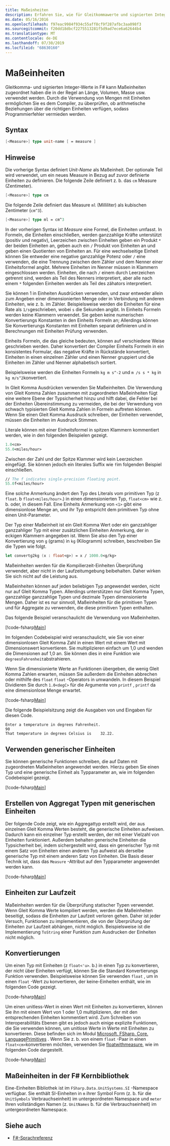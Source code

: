 ```yaml
---
title: Maßeinheiten
description: Erfahren Sie, wie für Gleitkommawerte und signierten Integer-Werte in F# können Einheiten, die in der Regel verwendet werden, Länge, Volumen und die Masse an verknüpft haben.
ms.date: 05/16/2016
ms.openlocfilehash: f97eac9984f934c55aff8cf9f287afbc3aa098f3
ms.sourcegitcommit: f20dd18dbcf2275513281f5d9ad7ece6a62644b4
ms.translationtype: MT
ms.contentlocale: de-DE
ms.lasthandoff: 07/30/2019
ms.locfileid: "68630160"
---
```

# <a name="units-of-measure"></a>Maßeinheiten

Gleitkomma- und signierten Integer-Werte in F# kann Maßeinheiten zugeordnet haben die in der Regel an Länge, Volumen, Masse usw. verwendet werden. Durch die Verwendung von Mengen mit Einheiten ermöglichen Sie es dem Compiler, zu überprüfen, ob arithmetische Beziehungen über die richtigen Einheiten verfügen, sodass Programmierfehler vermieden werden.

## <a name="syntax"></a>Syntax

```fsharp
[<Measure>] type unit-name [ = measure ]
```

## <a name="remarks"></a>Hinweise

Die vorherige Syntax definiert *Unit-Name* als Maßeinheit. Der optionale Teil wird verwendet, um ein neues Measure in Bezug auf zuvor definierte Einheiten zu definieren. Die folgende Zeile definiert z. b. das `cm` Measure (Zentimeter).

```fsharp
[<Measure>] type cm
```

Die folgende Zeile definiert das Measure `ml` (Milliliter) als kubischen Zentimeter (`cm^3`).

```fsharp
[<Measure>] type ml = cm^3
```

In der vorherigen Syntax ist *Measure* eine Formel, die Einheiten umfasst. In Formeln, die Einheiten einschließen, werden ganzzahlige Kräfte unterstützt (positiv und negativ), Leerzeichen zwischen Einheiten geben ein Produkt `*` der beiden Einheiten an, geben auch ein `/` Produkt von Einheiten an und geben einen Quotienten von Einheiten an. Für eine wechselseitige Einheit können Sie entweder eine negative ganzzahlige Potenz oder `/` eine verwenden, die eine Trennung zwischen dem Zähler und dem Nenner einer Einheitsformel angibt. Mehrere Einheiten im Nenner müssen in Klammern eingeschlossen werden. Einheiten, die nach `/` einem durch Leerzeichen getrennt sind, werden als Teil des Nenners interpretiert, aber alle nach einem `*` folgenden Einheiten werden als Teil des zähators interpretiert.

Sie können 1 in Einheiten Ausdrücken verwenden, und zwar entweder allein zum Angeben einer dimensionierten Menge oder in Verbindung mit anderen Einheiten, wie z. b. im Zähler. Beispielsweise werden die Einheiten für eine Rate als `1/s`geschrieben, wobei `s` die Sekunden angibt. In Einheits Formeln werden keine Klammern verwendet. Sie geben keine numerischen Konvertierungs Konstanten in den Einheits Formeln an; Allerdings können Sie Konvertierungs Konstanten mit Einheiten separat definieren und in Berechnungen mit Einheiten Prüfung verwenden.

Einheits Formeln, die das gleiche bedeuten, können auf verschiedene Weise geschrieben werden. Daher konvertiert der Compiler Einheits Formeln in ein konsistentes Formular, das negative Kräfte in Rückstände konvertiert, Einheiten in einen einzelnen Zähler und einen Nenner gruppiert und die Einheiten im Zähler und Nenner alphabetisch sortiert.

Beispielsweise werden die Einheiten Formeln `kg m s^-2` und `m /s s * kg` in `kg m/s^2`konvertiert.

In Gleit Komma Ausdrücken verwenden Sie Maßeinheiten. Die Verwendung von Gleit Komma Zahlen zusammen mit zugeordneten Maßeinheiten fügt eine weitere Ebene der Typsicherheit hinzu und hilft dabei, die Fehler bei der Einheiten Übereinstimmung zu vermeiden, die bei der Verwendung von schwach typisierten Gleit Komma Zahlen in Formeln auftreten können. Wenn Sie einen Gleit Komma Ausdruck schreiben, der Einheiten verwendet, müssen die Einheiten im Ausdruck Stimmen.

Literale können mit einer Einheitsformel in spitzen Klammern kommentiert werden, wie in den folgenden Beispielen gezeigt.

```fsharp
1.0<cm>
55.0<miles/hour>
```

Zwischen der Zahl und der Spitze Klammer wird kein Leerzeichen eingefügt. Sie können jedoch ein literales Suffix wie `f`im folgenden Beispiel einschließen.

```fsharp
// The f indicates single-precision floating point.
55.0f<miles/hour>
```

Eine solche Anmerkung ändert den Typ des Literals vom primitiven Typ (z `float`. b `float<miles/hour>`.) in einen dimensionierten Typ, `float<cm>` wie z. b. oder, in diesem Fall. Eine Einheits Anmerkung von `<1>` gibt eine dimensionlose Menge an, und ihr Typ entspricht dem primitiven Typ ohne einen Unit-Parameter.

Der Typ einer Maßeinheit ist ein Gleit Komma Wert oder ein ganzzahliger ganzzahliger Typ mit einer zusätzlichen Einheiten Anmerkung, der in eckigen Klammern angegeben ist. Wenn Sie also den Typ einer Konvertierung von `g` (grams) in `kg` (Kilogramm) schreiben, beschreiben Sie die Typen wie folgt.

```fsharp
let convertg2kg (x : float<g>) = x / 1000.0<g/kg>
```

Maßeinheiten werden für die Kompilierzeit-Einheiten Überprüfung verwendet, aber nicht in der Laufzeitumgebung beibehalten. Daher wirken Sie sich nicht auf die Leistung aus.

Maßeinheiten können auf jeden beliebigen Typ angewendet werden, nicht nur auf Gleit Komma Typen. Allerdings unterstützen nur Gleit Komma Typen, ganzzahlige ganzzahlige Typen und dezimale Typen dimensionierte Mengen. Daher ist es nur sinnvoll, Maßeinheiten für die primitiven Typen und für Aggregate zu verwenden, die diese primitiven Typen enthalten.

Das folgende Beispiel veranschaulicht die Verwendung von Maßeinheiten.

[!code-fsharp[Main](~/samples/snippets/fsharp/lang-ref-2/snippet6901.fs)]

Im folgenden Codebeispiel wird veranschaulicht, wie Sie von einer dimensionlosen Gleit Komma Zahl in einen Wert mit einem Wert mit Dimensionswert konvertieren. Sie multiplizieren einfach um 1,0 und wenden die Dimensionen auf 1,0 an. Sie können dies in eine Funktion wie `degreesFahrenheit`abstrahieren.

Wenn Sie dimensionierte Werte an Funktionen übergeben, die wenig Gleit Komma Zahlen erwarten, müssen Sie außerdem die Einheiten abbrechen oder mithilfe des `float` `float` -Operators in umwandeln. In diesem Beispiel Dividieren Sie durch `1.0<degC>` für die Argumente von `printf` , `printf` da eine dimensionlose Menge erwartet.

[!code-fsharp[Main](~/samples/snippets/fsharp/lang-ref-2/snippet6902.fs)]

Die folgende Beispielsitzung zeigt die Ausgaben von und Eingaben für diesen Code.

```
Enter a temperature in degrees Fahrenheit.
90
That temperature in degrees Celsius is    32.22.
```

## <a name="using-generic-units"></a>Verwenden generischer Einheiten

Sie können generische Funktionen schreiben, die auf Daten mit zugeordneten Maßeinheiten angewendet werden. Hierzu geben Sie einen Typ und eine generische Einheit als Typparameter an, wie im folgenden Codebeispiel gezeigt.

[!code-fsharp[Main](~/samples/snippets/fsharp/lang-ref-2/snippet6903.fs)]

## <a name="creating-aggregate-types-with-generic-units"></a>Erstellen von Aggregat Typen mit generischen Einheiten

Der folgende Code zeigt, wie ein Aggregattyp erstellt wird, der aus einzelnen Gleit Komma Werten besteht, die generische Einheiten aufweisen. Dadurch kann ein einzelner Typ erstellt werden, der mit einer Vielzahl von Einheiten funktioniert. Außerdem behalten generische Einheiten die Typsicherheit bei, indem sichergestellt wird, dass ein generischer Typ mit einem Satz von Einheiten einen anderen Typ aufweist als derselbe generische Typ mit einem anderen Satz von Einheiten. Die Basis dieser Technik ist, dass das `Measure` -Attribut auf den Typparameter angewendet werden kann.

[!code-fsharp[Main](~/samples/snippets/fsharp/lang-ref-2/snippet6904.fs)]

## <a name="units-at-runtime"></a>Einheiten zur Laufzeit

Maßeinheiten werden für die Überprüfung statischer Typen verwendet. Wenn Gleit Komma Werte kompiliert werden, werden die Maßeinheiten beseitigt, sodass die Einheiten zur Laufzeit verloren gehen. Daher ist jeder Versuch, Funktionen zu implementieren, die von der Überprüfung der Einheiten zur Laufzeit abhängen, nicht möglich. Beispielsweise ist die Implementierung `ToString` einer Funktion zum Ausdrucken der Einheiten nicht möglich.

## <a name="conversions"></a>Konvertierungen

Um einen Typ mit Einheiten (z `float<'u>`. b.) in einen Typ zu konvertieren, der nicht über Einheiten verfügt, können Sie die Standard Konvertierungs Funktion verwenden. Beispielsweise können Sie verwenden `float` , um in einen `float` -Wert zu konvertieren, der keine-Einheiten enthält, wie im folgenden Code gezeigt.

[!code-fsharp[Main](~/samples/snippets/fsharp/lang-ref-2/snippet6905.fs)]

Um einen unitless-Wert in einen Wert mit Einheiten zu konvertieren, können Sie ihn mit einem Wert von 1 oder 1,0 multiplizieren, der mit den entsprechenden Einheiten kommentiert wird. Zum Schreiben von Interoperabilitäts Ebenen gibt es jedoch auch einige explizite Funktionen, die Sie verwenden können, um unitlose Werte in Werte mit Einheiten zu konvertieren. Diese befinden sich im Modul [Microsoft. FSharp. Core. LanguagePrimitives](https://msdn.microsoft.com/library/69d08ac5-5d51-4c20-bf1e-850fd312ece3) . Wenn Sie z. b. von einem `float` -Paar in einen `float<cm>`konvertieren möchten, verwenden Sie [floatwithmeasure](https://msdn.microsoft.com/library/69520bc7-d67b-46b8-9004-7cac9646b8d9), wie im folgenden Code dargestellt.

[!code-fsharp[Main](~/samples/snippets/fsharp/lang-ref-2/snippet6906.fs)]

## <a name="units-of-measure-in-the-f-core-library"></a>Maßeinheiten in der F# Kernbibliothek

Eine-Einheiten Bibliothek ist im `FSharp.Data.UnitSystems.SI` -Namespace verfügbar. Sie enthält SI-Einheiten in `m` ihrer Symbol Form (z. b. für die `UnitSymbols` Verbrauchseinheit) im untergeordneten Namespace und `meter` Ihren vollständigen Namen (z. `UnitNames` b. für die Verbrauchseinheit) im untergeordneten Namespace.

## <a name="see-also"></a>Siehe auch

- [F#-Sprachreferenz](index.md)
